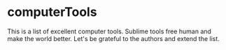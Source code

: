 # computerTools
This is a list of excellent computer tools.
Sublime tools free human and make the world better.
Let's be grateful to the authors and extend the list.
